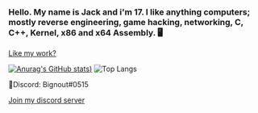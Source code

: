 ### Hello. My name is Jack and i'm 17. I like anything computers; mostly reverse engineering, game hacking, networking, C, C++, Kernel, x86 and x64 Assembly. 🖥️

 [Like my work?](https://paypal.me/FormulaCheats?country.x=GB&locale.x=en_GB)

[![Anurag's GitHub stats](https://github-readme-stats.vercel.app/api?username=jackbail4&show_icons=true&theme=github_dark))](https://github.com/anuraghazra/github-readme-stats)
![Top Langs](https://github-readme-stats.vercel.app/api/top-langs/?username=jackbail4&show_icons=true&theme=github_dark)

📧Discord: Bignout#0515

 [Join my discord server](https://discord.gg/dExJ9Sck7n)
